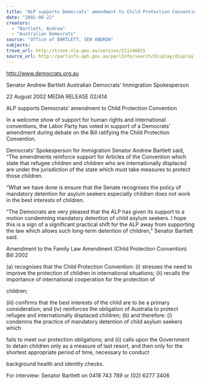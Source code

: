 ```yaml
---
title: "ALP supports Democrats' amendment to Child Protection Convention."
date: "2002-08-22"
creators:
  - "Bartlett, Andrew"
  - "Australian Democrats"
source: "Office of BARTLETT, SEN ANDREW"
subjects:
trove_url: http://trove.nla.gov.au/version/211246815
source_url: http://parlinfo.aph.gov.au/parlInfo/search/display/display.w3p;query=Id%3A%22media/pressrel/XW876%22
---
```


 http://www.democrats.org.au

 Senator Andrew Bartlett Australian Democrats’ Immigration Spokesperson

 22 August 2002  MEDIA RELEASE                          02/414

 

 ALP supports Democrats’ amendment to Child Protection Convention  

 In a welcome show of support for human rights and international conventions, the Labor Party has voted in support of a Democrats’ amendment during debate on the Bill ratifying the Child Protection Convention.  

 Democrats’ Spokesperson for Immigration Senator Andrew Bartlett said, “The amendments reinforce support for Articles of the Convention which state that refugee children and children who are internationally displaced are under the jurisdiction of the state which must take measures to protect those children.  

 “What we have done is ensure that the Senate recognises the policy of mandatory detention for asylum seekers especially children does not work in the best interests of children.  

 “The Democrats are very pleased that the ALP has given its support to a motion condemning mandatory detention of child asylum seekers.  I hope this is a sign of a significant practical shift for the ALP away from supporting the law which allows such long-term detention of children,” Senator Bartlett said.  

  Amendment to the Family Law Amendment (Child Protection Convention) Bill 2002  

 (a) recognises that the Child Protection Convention: (i) stresses the need to improve the protection of children in international situations; (ii) recalls the importance of international cooperation for the protection of

 children;

 (iii) confirms that the best interests of the child are to be a primary consideration; and (iv) reinforces the obligation of Australia to protect refugee and internationally displaced children; (b) and therefore: (i) condemns the practice of mandatory detention of child asylum seekers which

 fails to meet our protection obligations; and (ii) calls upon the Government to detain children only as a measure of last resort, and then only for the shortest appropriate period of time, necessary to conduct

 background health and identity checks.  

 

 

 

 

 For interview: Senator Bartlett on 0418 743 789 or (02) 6277 3406

